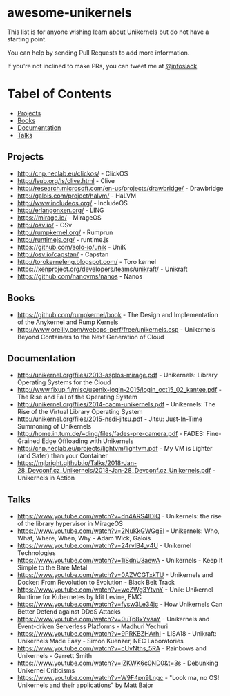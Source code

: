 # awesome-unikernels
This list is for anyone wishing learn about Unikernels but
do not have a starting point.

You can help by sending Pull Requests to add more information.

If you're not inclined to make PRs, you can tweet me at [@infoslack](https://twitter.com/infoslack)

Tabel of Contents
=================

  * [Projects](#projects)
  * [Books](#books)
  * [Documentation](#documentation)
  * [Talks](#talks)

## Projects

  * http://cnp.neclab.eu/clickos/ - ClickOS
  * http://lsub.org/ls/clive.html - Clive
  * http://research.microsoft.com/en-us/projects/drawbridge/ - Drawbridge
  * http://galois.com/project/halvm/ - HaLVM
  * http://www.includeos.org/ - IncludeOS
  * http://erlangonxen.org/ - LING
  * https://mirage.io/ - MirageOS
  * http://osv.io/ - OSv
  * http://rumpkernel.org/ - Rumprun
  * http://runtimejs.org/ - runtime.js
  * https://github.com/solo-io/unik - UniK
  * http://osv.io/capstan/ - Capstan
  * http://torokerneleng.blogspot.com/ - Toro kernel
  * https://xenproject.org/developers/teams/unikraft/ - Unikraft
  * https://github.com/nanovms/nanos - Nanos

## Books

  * https://github.com/rumpkernel/book - The Design and Implementation of the Anykernel and Rump Kernels
  * http://www.oreilly.com/webops-perf/free/unikernels.csp - Unikernels Beyond Containers to the Next Generation of Cloud

## Documentation

  * http://unikernel.org/files/2013-asplos-mirage.pdf - Unikernels: Library Operating Systems for the Cloud
  * http://www.fixup.fi/misc/usenix-login-2015/login_oct15_02_kantee.pdf - The Rise and Fall of the Operating System
  * http://unikernel.org/files/2014-cacm-unikernels.pdf - Unikernels: The Rise of the Virtual Library Operating System
  * http://unikernel.org/files/2015-nsdi-jitsu.pdf - Jitsu: Just-In-Time Summoning of Unikernels
  * http://home.in.tum.de/~ding/files/fades-pre-camera.pdf - FADES: Fine-Grained Edge Offloading with Unikernels
  * http://cnp.neclab.eu/projects/lightvm/lightvm.pdf - My VM is Lighter (and Safer) than your Container
  * https://mjbright.github.io/Talks/2018-Jan-28_Devconf.cz_Unikernels/2018-Jan-28_Devconf.cz_Unikernels.pdf - Unikernels in Action


## Talks

  * https://www.youtube.com/watch?v=dn4ARS4lDlQ - Unikernels: the rise of the library hypervisor in MirageOS
  * https://www.youtube.com/watch?v=2NuKkGWGg8I - Unikernels: Who, What, Where, When, Why - Adam Wick, Galois
  * https://www.youtube.com/watch?v=24rvIB4_v4U - Unikernel Technologies
  * https://www.youtube.com/watch?v=1iSdnU3aewA - Unikernels - Keep It Simple to the Bare Metal
  * https://www.youtube.com/watch?v=0AZVCGTxkTU - Unikernels and Docker: From Revolution to Evolution - Black Belt Track
  * https://www.youtube.com/watch?v=wcZWg3YtvnY - Unik: Unikernel Runtime for Kubernetes by Idit Levine, EMC
  * https://www.youtube.com/watch?v=fysw3Le34jc - How Unikernels Can Better Defend against DDoS Attacks
  * https://www.youtube.com/watch?v=0uTp8xYvaaY - Unikernels and Event-driven Serverless Platforms - Madhuri Yechuri
  * https://www.youtube.com/watch?v=9PRKBZHArhI - LISA18 - Unikraft: Unikernels Made Easy - Simon Kuenzer, NEC Laboratories
  * https://www.youtube.com/watch?v=cUvNths_5RA - Rainbows and Unikernels - Garrett Smith
  * https://www.youtube.com/watch?v=lZKWK6c0ND0&t=3s - Debunking Unikernel Criticisms
  * https://www.youtube.com/watch?v=W9F4pn9Lngc - "Look ma, no OS! Unikernels and their applications" by Matt Bajor
  
